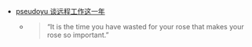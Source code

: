 - [pseudoyu 谈远程工作这一年](https://www.pseudoyu.com/zh/2024/04/30/weekly_review_20240430/)
	- > “It is the time you have wasted for your rose that makes your rose so important.”